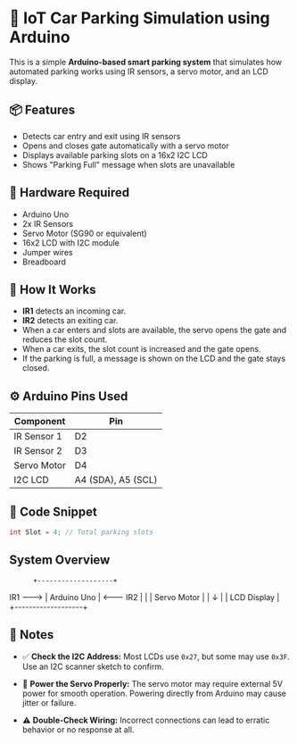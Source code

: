# 🚗 IoT Car Parking Simulation using Arduino

This is a simple **Arduino-based smart parking system** that simulates how automated parking works using IR sensors, a servo motor, and an LCD display.

## 📦 Features

- Detects car entry and exit using IR sensors
- Opens and closes gate automatically with a servo motor
- Displays available parking slots on a 16x2 I2C LCD
- Shows "Parking Full" message when slots are unavailable

## 🔧 Hardware Required

- Arduino Uno
- 2x IR Sensors
- Servo Motor (SG90 or equivalent)
- 16x2 LCD with I2C module
- Jumper wires
- Breadboard

## 🧠 How It Works

- **IR1** detects an incoming car.
- **IR2** detects an exiting car.
- When a car enters and slots are available, the servo opens the gate and reduces the slot count.
- When a car exits, the slot count is increased and the gate opens.
- If the parking is full, a message is shown on the LCD and the gate stays closed.

## ⚙️ Arduino Pins Used

| Component     | Pin |
|---------------|-----|
| IR Sensor 1   | D2  |
| IR Sensor 2   | D3  |
| Servo Motor   | D4  |
| I2C LCD       | A4 (SDA), A5 (SCL) |

## 📝 Code Snippet

```cpp
int Slot = 4; // Total parking slots
```

## System Overview
          +-------------------+
IR1 ---> |   Arduino Uno      | <--- IR2
         |                   |
         |     Servo Motor   |
         |         ↓         |
         |     LCD Display   |
          +-------------------+


## 📌 Notes

- ✅ **Check the I2C Address:** Most LCDs use `0x27`, but some may use `0x3F`. Use an I2C scanner sketch to confirm.

- 🔌 **Power the Servo Properly:** The servo motor may require external 5V power for smooth operation. Powering directly from Arduino may cause jitter or failure.

- ⚠️ **Double-Check Wiring:** Incorrect connections can lead to erratic behavior or no response at all.


